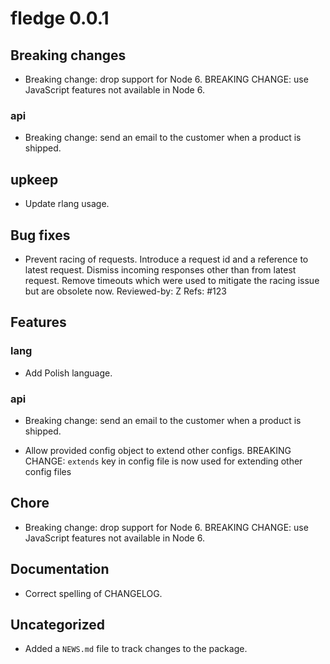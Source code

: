 <!-- NEWS.md is maintained by https://fledge.cynkra.com, contributors should not edit this file -->

# fledge 0.0.1

## Breaking changes

- Breaking change: drop support for Node 6.
  BREAKING CHANGE: use JavaScript features not available in Node 6.

### api

- Breaking change: send an email to the customer when a product is shipped.

## upkeep

- Update rlang usage.

## Bug fixes

- Prevent racing of requests.
  Introduce a request id and a reference to latest request. Dismiss
  incoming responses other than from latest request.
  Remove timeouts which were used to mitigate the racing issue but are
  obsolete now.
  Reviewed-by: Z
  Refs: #123

## Features

### lang

- Add Polish language.

### api

- Breaking change: send an email to the customer when a product is shipped.

- Allow provided config object to extend other configs.
  BREAKING CHANGE: `extends` key in config file is now used for extending other config files

## Chore

- Breaking change: drop support for Node 6.
  BREAKING CHANGE: use JavaScript features not available in Node 6.

## Documentation

- Correct spelling of CHANGELOG.

## Uncategorized

- Added a `NEWS.md` file to track changes to the package.

